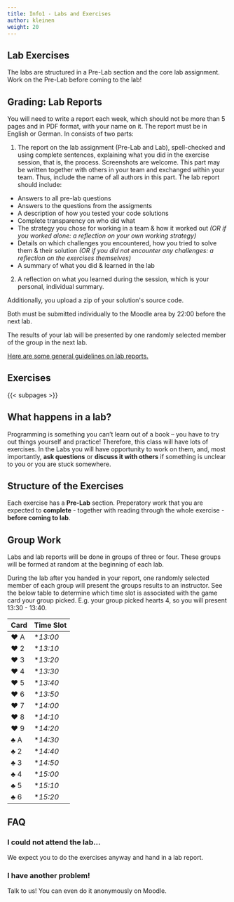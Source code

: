 ```yaml
---
title: Info1 - Labs and Exercises
author: kleinen
weight: 20
---
```


## Lab Exercises

The labs are structured in a Pre-Lab section and the core lab assignment.
Work on the Pre-Lab before coming to the lab!

## Grading: Lab Reports

You will need to write a report each week, which should not be more than 5 pages and
in PDF format, with your name on it. The report must be in English or German. In consists of two parts:

1. The report on the lab assignment (Pre-Lab and Lab), spell-checked and using complete sentences,
explaining what you did in the exercise session, that is, the process. Screenshots are welcome. This part
may be written together with others in your team and exchanged within your team.
Thus, include the name of all authors in this part. The lab report should include:
  * Answers to all pre-lab questions
  * Answers to the questions from the assigments
  * A description of how you tested your code solutions
  * Complete transparency on who did what
  * The strategy you chose for working in a team & how it worked out *(OR if you worked alone: a reflection on your own working strategy)*
  * Details on which challenges you encountered, how you tried to solve them & their solution *(OR if you did not encounter any challenges: a reflection on the exercises themselves)*
  * A summary of what you did & learned in the lab


2. A reflection on what you learned during the session, which is your personal,
individual summary.

Additionally, you upload a zip of your solution's source code.


Both must be submitted individually to the Moodle area by 22:00 before the next lab.

The results of your lab will be presented by one randomly selected member of the group in the next lab.

[Here are some general guidelines on lab reports.](/studies/grading/guideline)

## Exercises

{{< subpages  >}}

## What happens in a lab?

Programming is something you can&#8217;t learn out of a book &#8211; you have to
try out things yourself and practice! Therefore, this class will have lots of
exercises. In the Labs you will have opportunity to work on them, and, most
importantly, **ask questions** or **discuss it with others** if something is
unclear to you or you are stuck somewhere.

## Structure of the Exercises

Each exercise has a **Pre-Lab** section. Preperatory work that you are expected
to **complete** - together with reading through the whole exercise - **before coming to lab**.

## Group Work

Labs and lab reports will be done in groups of three or four. These groups will be formed at
random at the beginning of each lab.

During the lab after you handed in your report, one randomly selected member of each group will present the groups results to an instructor.
See the below table to determine which time slot is associated with the game card your group picked.
E.g. your group picked hearts 4, so you will present 13:30 - 13:40.

| Card | Time Slot |
|:---- |:--------- |
| ❤️ A | **13:00*  |
| ❤️ 2 | **13:10*  |
| ❤️ 3 | **13:20*  |
| ❤️ 4 | **13:30*  |
| ❤️ 5 | **13:40*  |
| ❤️ 6 | **13:50*  |
| ❤️ 7 | **14:00*  |
| ❤️ 8 | **14:10*  |
| ❤️ 9 | **14:20*  |
| ♣️ A | **14:30*  |
| ♣️ 2 | **14:40*  |
| ♣️ 3 | **14:50*  |
| ♣️ 4 | **15:00*  |
| ♣️ 5 | **15:10*  |
| ♣️ 6 | **15:20*  |


## FAQ

### I could not attend the lab...

We expect you to do the exercises anyway and hand in a lab report.

### I have another problem!
Talk to us! You can even do it anonymously on Moodle.
